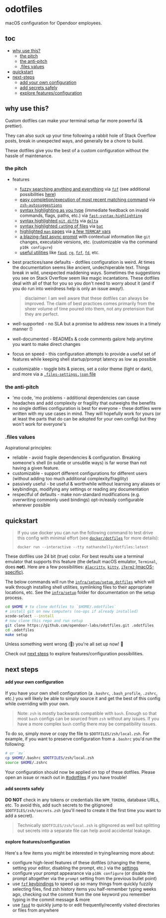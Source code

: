 # odotfiles

macOS configuration for Opendoor employees.

## toc

- [why use this?](#why-use-this%3F)
  - [the pitch](#the-pitch)
  - [the anti-pitch](#the-anti-pitch)
  - [.files values](#.files-values)
- [quickstart](#quickstart)
- [next-steps](#next-steps)
  - [add your own configuration](#add-your-own-configuration)
  - [add secrets safely](#add-secrets-safely)
  - [explore features/configuration](#explore-featuresconfiguration)

## why use this?

Custom dotfiles can make your terminal setup far more powerful (& prettier).

They can also suck up your time following a rabbit hole of Stack Overflow posts, break in unexpected ways, and generally be a chore to build.

These dotfiles give you the best of a custom configuration without the hassle of maintenance.

### the pitch

- features
  - [fuzzy searching anything and everything](https://user-images.githubusercontent.com/9750687/77736063-e9826280-6fc8-11ea-9cde-c1d785a15ac5.gif) via [`fzf`](https://github.com/junegunn/fzf) (see additional possibilities [here](./utilities/fzf/README.md))
  - [easy completion/execution of most recent matching command](https://user-images.githubusercontent.com/9750687/77734491-0701fd00-6fc6-11ea-88a8-7050762d1302.gif) via [`zsh-autosuggestions`](https://github.com/zsh-users/zsh-autosuggestions/)
  - [syntax highlighting as you type](https://user-images.githubusercontent.com/9750687/77735358-a83d8300-6fc7-11ea-9be4-faab8443fb60.gif) (immediate feedback on invalid commands, flags, paths, etc.) via [`fast-syntax-highlighting`](https://github.com/zdharma/fast-syntax-highlighting)
  - [syntax highlighted `git diff`s](https://user-images.githubusercontent.com/9750687/77733162-a5409380-6fc3-11ea-9f7a-59db41d058df.png) via [`delta`](https://github.com/dandavison/delta)
  - [syntax highlighted `cat`ting of files](https://user-images.githubusercontent.com/9750687/77732987-4da22800-6fc3-11ea-9cc2-79f0643e9645.png) via [`bat`](https://github.com/sharkdp/bat)
  - [highlighted `man` pages](https://user-images.githubusercontent.com/9750687/77732882-116ec780-6fc3-11ea-83e9-0e1743963536.png) via [a few `TERMCAP` vars](https://github.com/nathanshelly/.files/blob/88c87bb5eb9946ede43b2de66a60f8672722b5f3/zsh/zshenv.symlink#L35-L43)
  - [a blazing-fast async prompt](https://github.com/romkatv/powerlevel10k/) with contextual information like `git` changes, executable versions, etc. (customizable via the command `p10k configure`)
  - [useful utilities](./utilities/README.md) like [`fasd`](./utilities/fasd/README.md), [`rg`](./utilities/ripgrep/README.md), [`fzf`](./utilities/fzf/README.md), [`fd`](./utilities/fd/README.md), etc.
- best practices/sane defaults - dotfiles configuration is weird. At times the documentation seems like ancient, undechiperable text. Things break in wild, unexpected maddening ways. Sometimes the suggestions you see on Stack Overflow seem like magic incantations. These dotfiles deal with all of that for you so you don't need to worry about it (and if you do run into weirdness help is only an issue away!).

  > disclaimer: I am well aware that these dotfiles can always be improved. The claim of best practices comes primarily from the sheer volume of time poured into them, not any pretension that they are perfect.

- well-supported - no SLA but a promise to address new issues in a timely manner ⏰
- well-documented - READMEs & code comments galore help anytime you want to make direct changes
- focus on speed - this configuration attempts to provide a useful set of features while keeping shell startup/prompt latency as low as possible
- customizable - toggle bits & pieces, set a color theme (light or dark), and more via a [`.files-settings.json` file](./infra/docs/settings.md)

### the anti-pitch

- 'mo code, 'mo problems - additional dependencies can cause headaches and add complexity or fragility that outweighs the benefits
- no single dotfiles configuration is best for everyone - these dotfiles were written with my use cases in mind. They will hopefully work for yours (or at least the parts that do can be adopted for your own config) but they won't work for everyone's

### .files values

Aspirational principles:

- reliable - avoid fragile dependencies & configuration. Breaking someone's shell (in subtle or unsubtle ways) is far worse than not having a given feature.
- customizable - support different configurations for different users (without adding too much additional complexity/fragility)
- passively useful - be useful & worthwhile without learning any aliases or keybindings, modifying any settings or reading any documentation
- respectful of defaults - make non-standard modifications (e.g. overwriting commonly used bindings) opt-in/easily configurable wherever possible

## quickstart

> If you use docker you can run the following command to test drive this config with minimal effort (see [`docker/dotfiles`](./docker/dotfiles) for more details):
>
> `docker run --interactive --tty nathanshelly/dotfiles:latest`

These dotfiles use 24 bit (true) color. For best results use a terminal emulator that supports this feature (the default macOS emulator, `Terminal`, does **not**). Here are a few possibilities: [`Alacritty`](https://github.com/alacritty/alacritty), [`kitty`](https://sw.kovidgoyal.net/kitty/), [`iTerm2` (macOS-specific)](https://iterm2.com/).

The below commands will run the [`infra/setup/setup_dotfiles`](./infra/setup/setup_dotfiles) which will walk through installing shell utilities, symlinking files to their appropriate locations, etc. See the [`infra/setup`](./infra/setup/) folder for documentation on the setup process.

```bash
cd $HOME # to clone dotfiles to `$HOME/.odotfiles`
# install git on new computers (no-ops if already installed)
xcode-select --install
# now clone this repo and run setup
git clone https://github.com/opendoor-labs/odotfiles.git .odotfiles
cd .odotfiles
make setup
```

Unless something went wrong (🤞) you're all set up now! 🎉

Check out [next steps](#next-steps) to explore features/configuration possibilities.

## next steps

#### add your own configuration

If you have your own shell configuration (a `.bashrc`, `.bash_profile`, `.zshrc`, etc.) you will likely be able to simply source it and get the best of this config while overriding with your own.

> Note: `zsh` is mostly backwards compatible with `bash`. Enough so that most `bash` configs can be sourced from `zsh` without any issues. If you have a more complex `bash` config there may be compatibility issues.

To do so, simply move or copy the file to `$DOTFILES/zsh/local.zsh`. For example, if you want to preserve configuration from a `.bashrc` you'd run the following:

```bash
# or `mv`
cp $HOME/.bashrc $DOTFILES/zsh/local.zsh
source $HOME/.zshrc
```

Your configuration should now be applied on top of these dotfiles. Please open an issue or reach out in [#odotfiles](https://opendoor.slack.com/app_redirect?channel=odotfiles) if you have trouble!

#### add secrets safely

**DO NOT** check in any tokens or credentials like `NPM_TOKEN`s, database URLs, etc. To avoid this, add such secrets to the gitignored `$DOTFILES/zsh/secrets.zsh` (you'll need to create it the first time you want to add a secret).

> Technically `$DOTFILES/zsh/local.zsh` is gitignored as well but splitting out secrets into a separate file can help avoid accidental leakage.

#### explore features/configuration

Here's a few items you might be interested in trying/learning more about:

- configure high-level features of these dotfiles (changing the theme, setting your editor, disabling the prompt, etc.) via the [settings](./infra/docs/settings.md)
- configure your prompt appearance via `p10k configure` (or disable the prompt altogether via the `prompt` setting from the previous bullet point)
- use [`fzf` keybindings](./utilities/fzf/README.md#keybindings) to speed up so many things from quickly fuzzily selecting files, find zsh history items you half-remember typing weeks ago, checking out the commit from the one keyword you remember typing in the commit message & more
- use [`fasd`](./utilities/fasd/README.md) to quickly jump to or edit frequently/recently visited directories or files from anywhere
